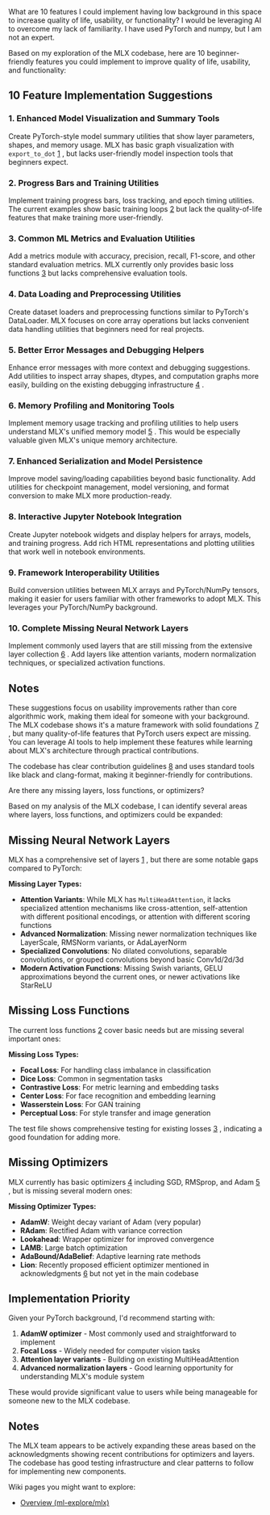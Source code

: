 <!-- me -->

What are 10 features I could implement having low background in this space to increase quality of life, usability, or functionality? I would be leveraging AI to overcome my lack of familiarity. I have used PyTorch and numpy, but I am not an expert.

<!-- devin -->

Based on my exploration of the MLX codebase, here are 10 beginner-friendly features you could implement to improve quality of life, usability, and functionality:

## 10 Feature Implementation Suggestions

### 1. **Enhanced Model Visualization and Summary Tools**
Create PyTorch-style model summary utilities that show layer parameters, shapes, and memory usage. MLX has basic graph visualization with `export_to_dot` [1](#0-0) , but lacks user-friendly model inspection tools that beginners expect.

### 2. **Progress Bars and Training Utilities**
Implement training progress bars, loss tracking, and epoch timing utilities. The current examples show basic training loops [2](#0-1)  but lack the quality-of-life features that make training more user-friendly.

### 3. **Common ML Metrics and Evaluation Utilities**
Add a metrics module with accuracy, precision, recall, F1-score, and other standard evaluation metrics. MLX currently only provides basic loss functions [3](#0-2)  but lacks comprehensive evaluation tools.

### 4. **Data Loading and Preprocessing Utilities**
Create dataset loaders and preprocessing functions similar to PyTorch's DataLoader. MLX focuses on core array operations but lacks convenient data handling utilities that beginners need for real projects.

### 5. **Better Error Messages and Debugging Helpers**
Enhance error messages with more context and debugging suggestions. Add utilities to inspect array shapes, dtypes, and computation graphs more easily, building on the existing debugging infrastructure [4](#0-3) .

### 6. **Memory Profiling and Monitoring Tools**
Implement memory usage tracking and profiling utilities to help users understand MLX's unified memory model [5](#0-4) . This would be especially valuable given MLX's unique memory architecture.

### 7. **Enhanced Serialization and Model Persistence**
Improve model saving/loading capabilities beyond basic functionality. Add utilities for checkpoint management, model versioning, and format conversion to make MLX more production-ready.

### 8. **Interactive Jupyter Notebook Integration**
Create Jupyter notebook widgets and display helpers for arrays, models, and training progress. Add rich HTML representations and plotting utilities that work well in notebook environments.

### 9. **Framework Interoperability Utilities**
Build conversion utilities between MLX arrays and PyTorch/NumPy tensors, making it easier for users familiar with other frameworks to adopt MLX. This leverages your PyTorch/NumPy background.

### 10. **Complete Missing Neural Network Layers**
Implement commonly used layers that are still missing from the extensive layer collection [6](#0-5) . Add layers like attention variants, modern normalization techniques, or specialized activation functions.

## Notes

These suggestions focus on usability improvements rather than core algorithmic work, making them ideal for someone with your background. The MLX codebase shows it's a mature framework with solid foundations [7](#0-6) , but many quality-of-life features that PyTorch users expect are missing. You can leverage AI tools to help implement these features while learning about MLX's architecture through practical contributions.

The codebase has clear contribution guidelines [8](#0-7)  and uses standard tools like black and clang-format, making it beginner-friendly for contributions.

<!-- me -->

Are there any missing layers, loss functions, or optimizers?

<!-- devin -->

Based on my analysis of the MLX codebase, I can identify several areas where layers, loss functions, and optimizers could be expanded:

## Missing Neural Network Layers

MLX has a comprehensive set of layers [1](#1-0) , but there are some notable gaps compared to PyTorch:

**Missing Layer Types:**
- **Attention Variants**: While MLX has `MultiHeadAttention`, it lacks specialized attention mechanisms like cross-attention, self-attention with different positional encodings, or attention with different scoring functions
- **Advanced Normalization**: Missing newer normalization techniques like LayerScale, RMSNorm variants, or AdaLayerNorm
- **Specialized Convolutions**: No dilated convolutions, separable convolutions, or grouped convolutions beyond basic Conv1d/2d/3d
- **Modern Activation Functions**: Missing Swish variants, GELU approximations beyond the current ones, or newer activations like StarReLU

## Missing Loss Functions

The current loss functions [2](#1-1)  cover basic needs but are missing several important ones:

**Missing Loss Types:**
- **Focal Loss**: For handling class imbalance in classification
- **Dice Loss**: Common in segmentation tasks  
- **Contrastive Loss**: For metric learning and embedding tasks
- **Center Loss**: For face recognition and embedding learning
- **Wasserstein Loss**: For GAN training
- **Perceptual Loss**: For style transfer and image generation

The test file shows comprehensive testing for existing losses [3](#1-2) , indicating a good foundation for adding more.

## Missing Optimizers

MLX currently has basic optimizers [4](#1-3)  including SGD, RMSprop, and Adam [5](#1-4) , but is missing several modern ones:

**Missing Optimizer Types:**
- **AdamW**: Weight decay variant of Adam (very popular)
- **RAdam**: Rectified Adam with variance correction
- **Lookahead**: Wrapper optimizer for improved convergence
- **LAMB**: Large batch optimization
- **AdaBound/AdaBelief**: Adaptive learning rate methods
- **Lion**: Recently proposed efficient optimizer mentioned in acknowledgments [6](#1-5)  but not yet in the main codebase

## Implementation Priority

Given your PyTorch background, I'd recommend starting with:

1. **AdamW optimizer** - Most commonly used and straightforward to implement
2. **Focal Loss** - Widely needed for computer vision tasks
3. **Attention layer variants** - Building on existing MultiHeadAttention
4. **Advanced normalization layers** - Good learning opportunity for understanding MLX's module system

These would provide significant value to users while being manageable for someone new to the MLX codebase.

## Notes

The MLX team appears to be actively expanding these areas based on the acknowledgments showing recent contributions for optimizers and layers. The codebase has good testing infrastructure and clear patterns to follow for implementing new components.

Wiki pages you might want to explore:
- [Overview (ml-explore/mlx)](/wiki/ml-explore/mlx#1)
